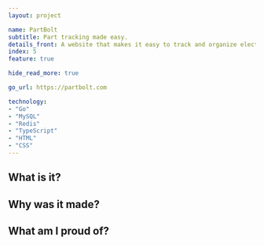 ```yaml
---
layout: project

name: PartBolt
subtitle: Part tracking made easy.
details_front: A website that makes it easy to track and organize electronic components, so you know exactly what you have and where it is. You'll spend less time looking for stuff and more time on actual projects!
index: 5
feature: true

hide_read_more: true

go_url: https://partbolt.com

technology:
- "Go"
- "MySQL"
- "Redis"
- "TypeScript"
- "HTML"
- "CSS"
---
```

## What is it?

## Why was it made?

## What am I proud of?